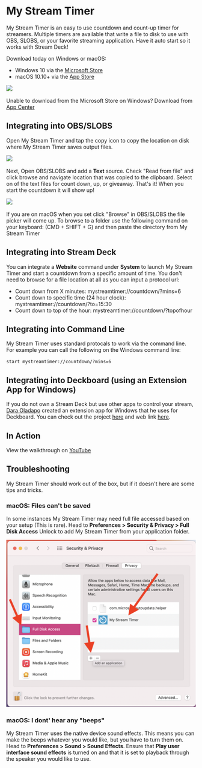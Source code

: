 # My Stream Timer
My Stream Timer is an easy to use countdown and count-up timer for streamers. Multiple timers are available that write a file to disk to use with OBS, SLOBS, or your favorite streaming application. Have it auto start so it works with Stream Deck!


Download today on Windows or macOS:
* Windows 10 via the [Microsoft Store](https://www.microsoft.com/p/my-stream-timer/9n5nxx3wk7k7?WT.mc_id=friends-0000-jamont)
* macOS 10.10+ via the [App Store](https://itunes.apple.com/us/app/my-stream-timer/id1460539461?mt=12)

![](Art/demo.png)

Unable to download from the Microsoft Store on Windows? Download from [App Center](https://install.appcenter.ms/orgs/refractored-llc/apps/my-stream-timer/distribution_groups/public%20mystreamtimer)

## Integrating into OBS/SLOBS

Open My Stream Timer and tap the copy icon to copy the location on disk where My Stream Timer saves output files.

![](Art/CopyLocation.png)

Next, Open OBS/SLOBS and add a **Text** source. Check "Read from file" and click browse and navigate location that was copied to the clipboard. Select on of the text files for count down, up, or giveaway. That's it! When you start the countdown it will show up!

![](Art/SelectFromFile.png)

If you are on macOS when you set click "Browse" in OBS/SLOBS the file picker will come up. To browse to a folder use the following command on your keyboard: (CMD + SHIFT + G) and then paste the directory from My Stream Timer

## Integrating into Stream Deck

You can integrate a **Website** command under **System** to launch My Stream Timer and start a countdown from a specific amount of time. You don't need to browse for a file location at all as you can input a protocol url:

* Count down from X minutes: mystreamtimer://countdown/?mins=6
* Count down to specific time (24 hour clock): mystreamtimer://countdown/?to=15:30
* Count down to top of the hour: mystreamtimer://countdown/?topofhour

## Integrating into Command Line

My Stream Timer uses standard protocals to work via the command line. For example you can call the following on the Windows command line:

```
start mystreamtimer://countdown/?mins=6
```

## Integrating into Deckboard (using an Extension App for Windows)
If you do not own a Stream Deck but use other apps to control your stream, [Dara Oladapo](https://twitter.com/daraoladapo) created an extension app for Windows that he uses for Deckboard. You can check out the project [here](https://github.com/DaraOladapo/stream-deckboard) and web link [here](https://daraoladapo.github.io/stream-deckboard/).

## In Action

View the walkthrough on [YouTube](https://youtu.be/j_GdGIdDRxI)

## Troubleshooting

My Stream Timer should work out of the box, but if it doesn't here are some tips and tricks.

### macOS: Files can't be saved
In some instances My Stream Timer may need full file accessed based on your setup (This is rare). Head to **Preferences > Security & Privacy > Full Disk Access** Unlock to add My Stream Timer from your application folder.

![Adding my stream timer to full disk access](macossettings.png)

### macOS: I dont' hear any "beeps"
My Stream Timer uses the native device sound effects. This means you can make the beeps whatever you would like, but you have to turn them on. Head to **Preferences > Sound > Sound Effects**. Ensure that **Play user interface sound effects** is turned on and that it is set to playback through the speaker you would like to use.


